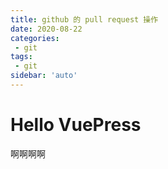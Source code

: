 ```yaml
---
title: github 的 pull request 操作
date: 2020-08-22
categories:
 - git
tags:
 - git
sidebar: 'auto'
---
```


# Hello VuePress

啊啊啊啊
